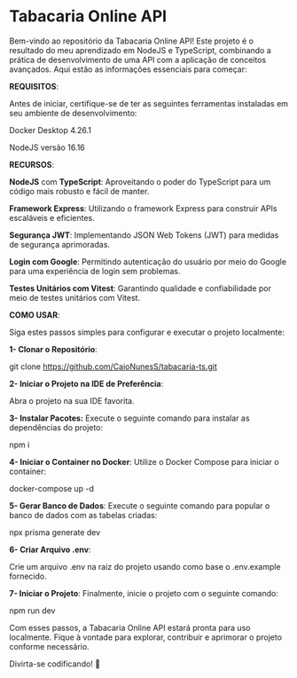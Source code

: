 # Tabacaria Online API

Bem-vindo ao repositório da Tabacaria Online API! Este projeto é o resultado do meu aprendizado em NodeJS e TypeScript, combinando a prática de desenvolvimento de uma API com a aplicação de conceitos avançados. Aqui estão as informações essenciais para começar:

__REQUISITOS__:

Antes de iniciar, certifique-se de ter as seguintes ferramentas instaladas em seu ambiente de desenvolvimento:

Docker Desktop 4.26.1

NodeJS versão 16.16


__RECURSOS__:

**NodeJS** com **TypeScript**: Aproveitando o poder do TypeScript para um código mais robusto e fácil de manter.

**Framework Express**: Utilizando o framework Express para construir APIs escaláveis e eficientes.

**Segurança JWT**: Implementando JSON Web Tokens (JWT) para medidas de segurança aprimoradas.

**Login com Google**: Permitindo autenticação do usuário por meio do Google para uma experiência de login sem problemas.

**Testes Unitários com Vitest**: Garantindo qualidade e confiabilidade por meio de testes unitários com Vitest.


__COMO USAR__:

Siga estes passos simples para configurar e executar o projeto localmente:

**1- Clonar o Repositório**:

git clone https://github.com/CaioNunesS/tabacaria-ts.git

**2- Iniciar o Projeto na IDE de Preferência**:

Abra o projeto na sua IDE favorita.

**3- Instalar Pacotes:**
Execute o seguinte comando para instalar as dependências do projeto:

npm i

**4- Iniciar o Container no Docker**:
Utilize o Docker Compose para iniciar o container:

docker-compose up -d

**5- Gerar Banco de Dados**:
Execute o seguinte comando para popular o banco de dados com as tabelas criadas:

npx prisma generate dev

**6- Criar Arquivo .env**:

Crie um arquivo .env na raiz do projeto usando como base o .env.example fornecido.

**7- Iniciar o Projeto**:
Finalmente, inicie o projeto com o seguinte comando:

npm run dev

Com esses passos, a Tabacaria Online API estará pronta para uso localmente. Fique à vontade para explorar, contribuir e aprimorar o projeto conforme necessário.

Divirta-se codificando! 🚀



